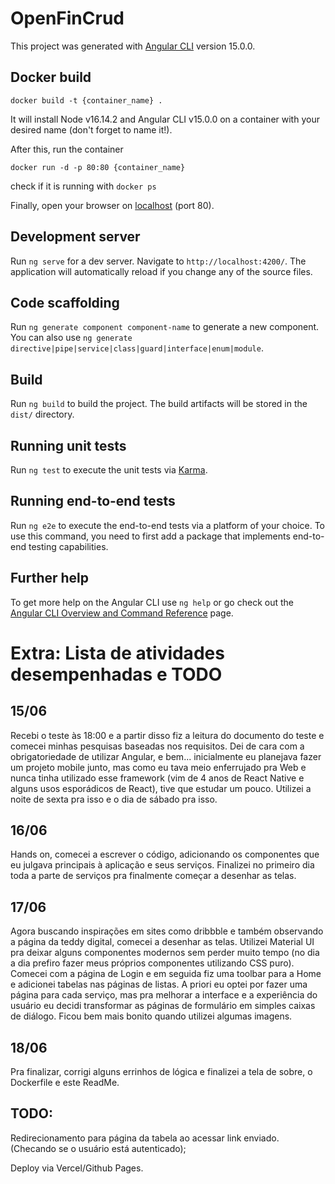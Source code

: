 # OpenFinCrud

This project was generated with [Angular CLI](https://github.com/angular/angular-cli) version 15.0.0.

## Docker build

`docker build -t {container_name} . `

It will install Node v16.14.2 and Angular CLI v15.0.0 on a container with your desired name (don't forget to name it!).

After this, run the container

`docker run -d -p 80:80 {container_name}`

check if it is running with `docker ps`

Finally, open your browser on [localhost](http://localhost:80) (port 80).

## Development server

Run `ng serve` for a dev server. Navigate to `http://localhost:4200/`. The application will automatically reload if you change any of the source files.

## Code scaffolding

Run `ng generate component component-name` to generate a new component. You can also use `ng generate directive|pipe|service|class|guard|interface|enum|module`.

## Build

Run `ng build` to build the project. The build artifacts will be stored in the `dist/` directory.

## Running unit tests

Run `ng test` to execute the unit tests via [Karma](https://karma-runner.github.io).

## Running end-to-end tests

Run `ng e2e` to execute the end-to-end tests via a platform of your choice. To use this command, you need to first add a package that implements end-to-end testing capabilities.

## Further help

To get more help on the Angular CLI use `ng help` or go check out the [Angular CLI Overview and Command Reference](https://angular.io/cli) page.

# Extra: Lista de atividades desempenhadas e TODO

## 15/06 
Recebi o teste às 18:00 e a partir disso fiz a leitura do documento do teste e comecei minhas pesquisas baseadas nos requisitos.
Dei de cara com a obrigatoriedade de utilizar Angular, e bem... inicialmente eu planejava fazer um projeto mobile junto, mas como eu tava meio enferrujado pra Web e nunca tinha utilizado esse framework (vim de 4 anos de React Native e alguns usos esporádicos de React), tive que estudar um pouco. Utilizei a noite de sexta pra isso e o dia de sábado pra isso.

## 16/06
Hands on, comecei a escrever o código, adicionando os componentes que eu julgava principais à aplicação e seus serviços. Finalizei no primeiro dia toda a parte de serviços pra finalmente começar a desenhar as telas.

## 17/06
Agora buscando inspirações em sites como dribbble e também observando a página da teddy digital, comecei a desenhar as telas. Utilizei Material UI pra deixar alguns componentes modernos sem perder muito tempo (no dia a dia prefiro fazer meus próprios componentes utilizando CSS puro). Comecei com a página de Login e em seguida fiz uma toolbar para a Home e adicionei tabelas nas páginas de listas.
A priori eu optei por fazer uma página para cada serviço, mas pra melhorar a interface e a experiência do usuário eu decidi transformar as páginas de formulário em simples caixas de diálogo. Ficou bem mais bonito quando utilizei algumas imagens.

## 18/06
Pra finalizar, corrigi alguns errinhos de lógica e finalizei a tela de sobre, o Dockerfile e este ReadMe.

## TODO:

Redirecionamento para página da tabela ao acessar link enviado. (Checando se o usuário está autenticado);

Deploy via Vercel/Github Pages.





